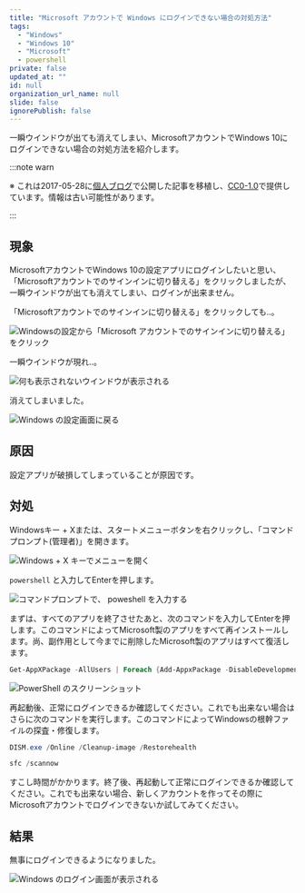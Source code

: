 ```yaml
---
title: "Microsoft アカウントで Windows にログインできない場合の対処方法"
tags:
  - "Windows"
  - "Windows 10"
  - "Microsoft"
  - powershell
private: false
updated_at: ""
id: null
organization_url_name: null
slide: false
ignorePublish: false
---
```


一瞬ウインドウが出ても消えてしまい、MicrosoftアカウントでWindows 10にログインできない場合の対処方法を紹介します。

:::note warn

※ これは2017-05-28に[個人ブログ](https://bicstone.me)で公開した記事を移植し、[CC0-1.0](https://creativecommons.org/publicdomain/zero/1.0/deed.ja)で提供しています。情報は古い可能性があります。

:::

## 現象

MicrosoftアカウントでWindows 10の設定アプリにログインしたいと思い、「Microsoftアカウントでのサインインに切り替える」をクリックしましたが、一瞬ウインドウが出ても消えてしまい、ログインが出来ません。

「Microsoftアカウントでのサインインに切り替える」をクリックしても..。

![Windowsの設定から「Microsoft アカウントでのサインインに切り替える」をクリック](https://qiita-image-store.s3.ap-northeast-1.amazonaws.com/0/684999/d6d42d74-bf74-9a3d-19b8-add49ce5c901.png)

一瞬ウインドウが現れ..。

![何も表示されないウインドウが表示される](https://qiita-image-store.s3.ap-northeast-1.amazonaws.com/0/684999/75fc7017-1949-24c9-169d-a2f34ddb5031.png)

消えてしまいました。

![Windows の設定画面に戻る](https://qiita-image-store.s3.ap-northeast-1.amazonaws.com/0/684999/7b4e4515-3e4e-6009-1026-e0d4a603e3fd.png)

## 原因

設定アプリが破損してしまっていることが原因です。

## 対処

Windowsキー + Xまたは、スタートメニューボタンを右クリックし、「コマンドプロンプト(管理者)」を開きます。

![Windows + X キーでメニューを開く](https://qiita-image-store.s3.ap-northeast-1.amazonaws.com/0/684999/a83ad5fa-166e-d2a7-b7eb-baea260b4926.png)

`powershell` と入力してEnterを押します。

![コマンドプロンプトで、 `poweshell` を入力する](https://qiita-image-store.s3.ap-northeast-1.amazonaws.com/0/684999/23493c7c-9d73-a9ba-3b4a-f5605b498ba2.png)

まずは、すべてのアプリを終了させたあと、次のコマンドを入力してEnterを押します。このコマンドによってMicrosoft製のアプリをすべて再インストールします。尚、副作用として今までに削除したMicrosoft製のアプリはすべて復活します。

```powershell
Get-AppXPackage -AllUsers | Foreach {Add-AppxPackage -DisableDevelopmentMode -Register "$($_.InstallLocation)\AppXManifest.xml" -Verbose}
```

![PowerShell のスクリーンショット](https://qiita-image-store.s3.ap-northeast-1.amazonaws.com/0/684999/3395226d-c12d-7a73-bdf7-8ab61476dbb2.png)

再起動後、正常にログインできるか確認してください。これでも出来ない場合はさらに次のコマンドを実行します。このコマンドによってWindowsの根幹ファイルの探査・修復します。

```powershell
DISM.exe /Online /Cleanup-image /Restorehealth
```

```powershell
sfc /scannow
```

すこし時間がかかります。終了後、再起動して正常にログインできるか確認してください。これでも出来ない場合、新しくアカウントを作ってその際にMicrosoftアカウントでログインできないか試してみてください。

## 結果

無事にログインできるようになりました。

![Windows のログイン画面が表示される](https://qiita-image-store.s3.ap-northeast-1.amazonaws.com/0/684999/31a08b84-b918-12a1-22c6-6dc91208aa62.png)
